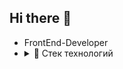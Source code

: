 ## Hi there 👋


* FrontEnd-Developer
* <details>
  <summary>🔧 Стек технологий</summary>
  - HTML (HTML5), JSX
  - CSS (CSS3), Sass (SCSS), PostCSS, Tailwind, Animations, MUI
  - JavaScript (ES6+, OOP), TypeScript
  - React
  - Redux Toolkit, Zustand
  -  React Hook Form, Axios, React Router, React Query
  - Webpack, Vite, Gulp
  - Jest, React Testing Library, Vitest
  - REST API, WebSockets, Long Polling
  - BEM, Accessibility, UX,
  - Git, GitHub, GitLab
  - Figma, Avocode
  - Trello, Jira, Notion
  </details>
